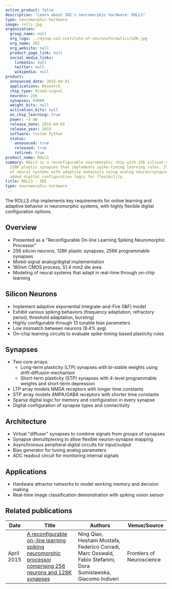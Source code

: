 ```yaml
---
active_product: false
description: "Learn about INI's neuromorphic hardware: ROLLS"
type: neuromorphic-hardware
image: rolls.jpg
organization:
  group_name: null
  org_logo: ../dynap-se2-institute-of-neuroinformatics/UZH.jpg
  org_name: INI
  org_website: null
  product_page_link: null
  social_media_links:
    linkedin: null
    twitter: null
    wikipedia: null
product:
  announced_date: 2015-04-01
  applications: Research
  chip_type: Mixed-signal
  neurons: 256
  synapses: 64000
  weight_bits: null
  activation_bits: null
  on_chip_learning: true
  power: ~5 mW
  release_date: 2015-04-01
  release_year: 2015
  software: Custom Python
  status:
    announced: true
    released: true
    retired: true
product_name: ROLLS
summary: ROLLS is a reconfigurable neuromorphic chip with 256 silicon neurons and
  128K plastic synapses that implements spike-timing learning rules. It allows emulation
  of neural systems with adaptive behaviors using analog neuron/synapse circuits with
  added digital configuration logic for flexibility.
title: ROLLS - INI
type: neuromorphic-hardware
---
```


The ROLLS chip implements key requirements for online learning and adaptive behavior in neuromorphic systems, with highly flexible digital configuration options.

## Overview
- Presented as a "Reconfigurable On-line Learning Spiking Neuromorphic Processor"
- 256 silicon neurons, 128K plastic synapses, 256K programmable synapses
- Mixed-signal analog/digital implementation
- 180nm CMOS process, 51.4 mm2 die area  
- Modeling of neural systems that adapt in real-time through on-chip learning

## Silicon Neurons
- Implement adaptive exponential Integrate-and-Fire (I&F) model
- Exhibit various spiking behaviors (frequency adaptation, refractory period, threshold adaptation, bursting)  
- Highly configurable through 13 tunable bias parameters 
- Low mismatch between neurons (9.4% avg)
- On-chip learning circuits to evaluate spike-timing-based plasticity rules 

## Synapses
- Two core arrays:
   - Long-term plasticity (LTP) synapses with bi-stable weights using drift-diffusion mechanism
   - Short-term plasticity (STP) synapses with 4-level programmable weights and short-term depression
- LTP array models NMDA receptors with longer time constants
- STP array models AMPA/GABA receptors with shorter time constants  
- Sparse digital logic for memory and configuration in every synapse
- Digital configuration of synapse types and connectivity 

## Architecture
- Virtual "diffuser" synapses to combine signals from groups of synapses
- Synapse demultiplexing to allow flexible neuron-synapse mapping
- Asynchronous peripheral digital circuits for input/output
- Bias generator for tuning analog parameters
- ADC readout circuit for monitoring internal signals

## Applications
- Hardware attractor networks to model working memory and decision making
- Real-time image classification demonstration with spiking vision sensor

## Related publications
| Date | Title | Authors  | Venue/Source |
|------|-------|----------|------------- |
| April 2015 | [A reconfigurable on-line learning spiking neuromorphic processor comprising 256 neurons and 128K synapses](https://www.frontiersin.org/articles/10.3389/fnins.2015.00141/full) | Ning Qiao, Hesham Mostafa, Federico Corradi, Marc Osswald, Fabio Stefanini, Dora Sumislawska, Giacomo Indiveri |  Frontiers of Neuroscience |
